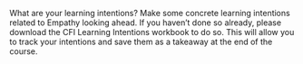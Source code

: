 What are your learning intentions?
Make some concrete learning intentions related to Empathy looking ahead. If you haven’t done so already, please download the CFI Learning Intentions workbook to do so. This will allow you to track your intentions and save them as a takeaway at the end of the course.
